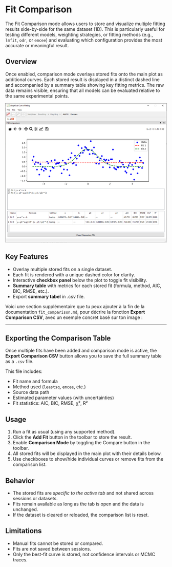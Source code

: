# Fit Comparison

The Fit Comparison mode allows users to store and visualize multiple fitting results side-by-side for the same dataset (1D). This is particularly useful for testing different models, weighting strategies, or fitting methods (e.g., `lmfit`, `odr`, or `emcee`) and evaluating which configuration provides the most accurate or meaningful result.

## Overview

Once enabled, comparison mode overlays stored fits onto the main plot as additional curves. Each stored result is displayed in a distinct dashed line and accompanied by a summary table showing key fitting metrics. The raw data remains visible, ensuring that all models can be evaluated relative to the same experimental points.

![Comparison mode](../images/comparison.png)


## Key Features

- Overlay multiple stored fits on a single dataset.
- Each fit is rendered with a unique dashed color for clarity.
- Interactive **checkbox panel** below the plot to toggle fit visibility.
- **Summary table** with metrics for each stored fit (formula, method, AIC, BIC, RMSE, etc.).
- Export **summary tabel** in .csv file.

Voici une section supplémentaire que tu peux ajouter à la fin de la documentation `fit_comparison.md`, pour décrire la fonction **Export Comparison CSV**, avec un exemple concret basé sur ton image :

---

## Exporting the Comparison Table

Once multiple fits have been added and comparison mode is active, the **Export Comparison CSV** button allows you to save the full summary table as a `.csv` file.

This file includes:

* Fit name and formula
* Method used (`leastsq`, `emcee`, etc.)
* Source data path
* Estimated parameter values (with uncertainties)
* Fit statistics: AIC, BIC, RMSE, χ², R²

## Usage

1. Run a fit as usual (using any supported method).
2. Click the **Add Fit** button in the toolbar to store the result.
3. Enable **Comparison Mode** by toggling the Compare button in the toolbar.
4. All stored fits will be displayed in the main plot with their details below.
5. Use checkboxes to show/hide individual curves or remove fits from the comparison list.

## Behavior

  - The stored fits are *specific to the active tab* and not shared across sessions or datasets.
  - Fits remain available as long as the tab is open and the data is unchanged.
  - If the dataset is cleared or reloaded, the comparison list is reset.

## Limitations

- Manual fits cannot be stored or compared.
- Fits are not saved between sessions.
- Only the best-fit curve is stored, not confidence intervals or MCMC traces.


